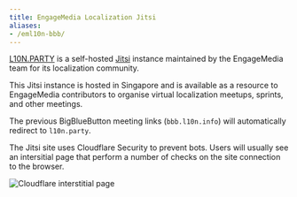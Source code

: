 ```yaml
---
title: EngageMedia Localization Jitsi
aliases:
- /eml10n-bbb/
---
```


[L10N.PARTY](https://l10n.party) is a self-hosted [Jitsi](https://jitsi.org/) instance maintained by the EngageMedia team for its localization community.

This Jitsi instance is hosted in Singapore and is available as a resource to EngageMedia contributors to organise virtual localization meetups, sprints, and other meetings.

The previous BigBlueButton meeting links (`bbb.l10n.info`) will automatically redirect to `l10n.party`.

The Jitsi site uses Cloudflare Security to prevent bots. Users will usually see an intersitial page that perform a number of checks on the site connection to the browser.

![Cloudflare interstitial page](/images/l10nparty-cloudflare-interstitial-page.jpg)
